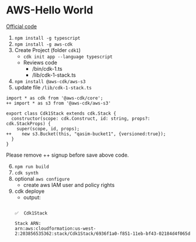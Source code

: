 # AWS-Hello World
[Official code](https://github.com/panacloud-modern-global-apps/full-stack-serverless-cdk/tree/main/step00_hello_cdk)

1. `npm install -g typescript`
2. `npm install -g aws-cdk`
3. Create Project (folder `cdk1`)
    * `cdk init app --language typescript`
    * Reviews code
        * /bin/cdk-1.ts
        * /lib/cdk-1-stack.ts
4. `npm install @aws-cdk/aws-s3`    
5. update file `/lib/cdk-1-stack.ts`
```
import * as cdk from '@aws-cdk/core';
++ import * as s3 from '@aws-cdk/aws-s3'

export class Cdk1Stack extends cdk.Stack {
  constructor(scope: cdk.Construct, id: string, props?: cdk.StackProps) {
    super(scope, id, props);
++    new s3.Bucket(this, "qasim-bucket1", {versioned:true});
  }
}

```

Please remove ++ signup before save above code.

6. `npm run build`
7. `cdk synth`
8. optional `aws configure`
   * create aws IAM user and policy rights
9. cdk deploye
   * output: 
   ```
   
   ✅  Cdk1Stack

   Stack ARN:
   arn:aws:cloudformation:us-west-2:203856535362:stack/Cdk1Stack/6936f1a0-f851-11eb-bf43-02184d4f065d
   ```

